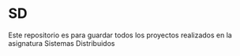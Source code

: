 # SD
Este repositorio es para guardar todos los proyectos realizados en la asignatura Sistemas Distribuidos

